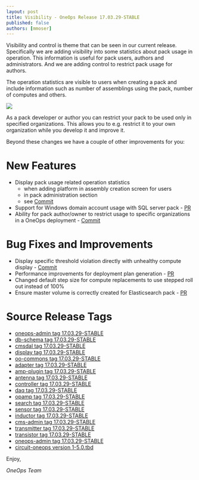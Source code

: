 ```yaml
---
layout: post
title: Visibility - OneOps Release 17.03.29-STABLE
published: false
authors: [mmoser]
---
```


Visibility and control is theme that can be seen in our current release. Specifically we are adding visibility into some
statistics about pack usage in operation.  This information is useful for pack users, authors and administrators.
And we are adding control to restrict pack usage for authors.

<!--more-->

The operation statistics are visible to users when creating a pack and include information such as number of assemblings
using the pack, number of computes and others.

<img src="../../assets/img/ui/pack-operation-stats.png"/>

As a pack developer or author you can restrict your pack to be used only in specified organizations. This allows you to
e.g. restrict it to your own organization while you develop it and improve it.

Beyond these changes we have a couple of other improvements for you:

# New Features

* Display pack usage related operation statistics
  * when adding platform in assembly creation screen for users
  * in pack administration section
  * see [Commit](https://github.com/oneops/display/commit/77a57fe6cb8231c3fc34e7667be739dfbc46d45c)
* Support for Windows domain account usage with SQL server pack - [PR](https://github.com/oneops/circuit-oneops-1/pull/750)
* Ability for pack author/owner to restrict usage to specific organizations in a OneOps deployment - [Commit](https://github.com/oneops/display/commit/77a57fe6cb8231c3fc34e7667be739dfbc46d45c)

# Bug Fixes and Improvements

* Display specific threshold violation directly with unhealthy compute display - [Commit](https://github.com/oneops/display/pull/173/commits/2bac557cb5e86b677b7ee5777661ef73eff84df2)
* Performance improvements for deployment plan generation - [PR](https://github.com/oneops/transistor/pull/101)
* Changed default step size for compute replacements to use stepped roll out instead of 100%
* Ensure master volume is correctly created for Elasticsearch pack - [PR](https://github.com/oneops/circuit-oneops-1/pull/759)

# Source Release Tags

- [oneops-admin tag 17.03.29-STABLE](https://github.com/oneops/oneops-admin/tree/17.03.29-STABLE)
- [db-schema tag 17.03.29-STABLE](https://github.com/oneops/db-schema/tree/17.03.29-STABLE)
- [cmsdal tag 17.03.29-STABLE](https://github.com/oneops/cmsdal/tree/17.03.29-STABLE)
- [display tag 17.03.29-STABLE](https://github.com/oneops/display/tree/17.03.29-STABLE)
- [oo-commons tag 17.03.29-STABLE](https://github.com/oneops/oo-commons/tree/17.03.29-STABLE)
- [adapter tag 17.03.29-STABLE](https://github.com/oneops/adapter/tree/17.03.29-STABLE)
- [amp-plugin tag 17.03.29-STABLE](https://github.com/oneops/amq-plugin/tree/17.03.29-STABLE)
- [antenna tag 17.03.29-STABLE](https://github.com/oneops/antenna/tree/17.03.29-STABLE)
- [controller tag 17.03.29-STABLE](https://github.com/oneops/controller/tree/17.03.29-STABLE)
- [daq tag 17.03.29-STABLE](https://github.com/oneops/daq/tree/17.03.29-STABLE)
- [opamp tag 17.03.29-STABLE](https://github.com/oneops/opamp/tree/17.03.29-STABLE)
- [search tag 17.03.29-STABLE](https://github.com/oneops/search/tree/17.03.29-STABLE)
- [sensor tag 17.03.29-STABLE](https://github.com/oneops/sensor/tree/17.03.29-STABLE)
- [inductor tag 17.03.29-STABLE](https://github.com/oneops/inductor/tree/17.03.29-STABLE)
- [cms-admin tag 17.03.29-STABLE](https://github.com/oneops/cms-admin/tree/17.03.29-STABLE)
- [transmitter tag 17.03.29-STABLE](https://github.com/oneops/transmitter/tree/17.03.29-STABLE)
- [transistor tag 17.03.29-STABLE](https://github.com/oneops/transistor/tree/17.03.29-STABLE)
- [oneops-admin tag 17.03.29-STABLE](https://github.com/oneops/oneops-admin/tree/17.03.29-STABLE)
- [circuit-oneops version 1-5.0.tbd](https://github.com/oneops/circuit-oneops-1/releases/tag/circuit-oneops-1-5.0.tbd)

Enjoy,

_OneOps Team_
